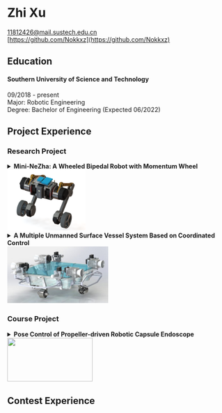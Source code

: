 # Zhi Xu
[11812426@mail.sustech.edu.cn](11812426@mail.sustech.edu.cn)  
[https://github.com/Nokkxz](https://github.com/Nokkxz)  

## Education
#### Southern University of Science and Technology
09/2018 - present  
Major:  Robotic Engineering  
Degree:	Bachelor of Engineering (Expected 06/2022)  

## Project Experience  
### Research Project  
<details>
<summary><strong>Mini-NeZha: A Wheeled Bipedal Robot with Momentum Wheel</strong></summary>
10/2020 - 06/2021<br>
Control & Learning for Robotics and Autonomy (CLEAR) Lab, supervised by Prof W. Zhang<br>
<ul>
<li>Participated in the mechanical design of the robot.</li>
<li>Implemented the electric control system of the robot (motor selection and control, high-speed CAN bus communication, etc.) based on STM32 MCU and UpBoard with Linux.</li>
<li>Constructed the multithreaded <a href="https://github.com/Nokkxz/Mini-Nezha" target="_blank">code framework</a> based on C++ object-oriented programming and finite state machine.</li>
<li>Built a simplified simulation model of the robot in Simulink, designed a <a href="https://github.com/Nokkxz/Mini-Nezha-Control" target="_blank">model-based LQR controller</a> and realized trajectory, speed, tilt, squat, and jump control of the robot.</li>
<li>Received the “Special Funds for the Cultivation of Guangdong College Students’ Scientific and Technological Innovation”</li>
</ul>
</details>
<img src="/Pictures/Mini-Nezha.png" width="180" height="139"/>

<details>
<summary><strong>A Multiple Unmanned Surface Vessel System Based on Coordinated Control</strong></summary>
12/2019 - 06/2020<br>
Control & Learning for Robotics and Autonomy (CLEAR) Lab, supervised by Prof W. Zhang<br>
<ul>
<li>Implemented a <a href="https://github.com/Nokkxz/Vessel" target="_blank">real-time operating system</a> for the vessel with RT-thread.</li>
<li>Accomplished GPS+IMU data processing, real-time speed control of multiple propellers and the docking control between two vessels with servos.</li>
<li>Realized localization between vessels based on OpenCV and AprilTag.</li>
<li>Selected as the “College Students’ Innovative Entrepreneurial Training Program”.</li>
</ul>
</details>
<img src="/Pictures/Vessel.jpg" width="232" height="130"/>

### Course Project
<details>
<summary><strong>Pose Control of Propeller-driven Robotic Capsule Endoscope</strong></summary>
<ul>
<li>Built the hydrodynamic model of the propeller-driven capsule endoscope, implemented its simulation with Matlab.</li>
<li>Realized pose and speed control of the capsule with PID and LQR controller in simulation.</li>
</ul>
</details>
<img src="/Pictures/Capsule.jpg" width="196" height="100"/>

## Contest Experience
